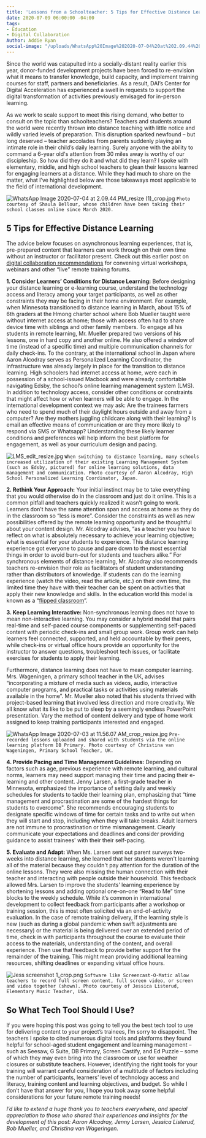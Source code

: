 ```yaml
---
title: 'Lessons from a Schoolteacher: 5 Tips for Effective Distance Learning'
date: 2020-07-09 06:00:00 -04:00
tags:
- Education
- Digital Collaboration
Author: Addie Ryan
social-image: "/uploads/WhatsApp%20Image%202020-07-04%20at%202.09.44%20PM_resize%20(1)_thumbnail.jpg"
---
```


Since the world was catapulted into a socially-distant reality earlier this year, donor-funded development projects have been forced to re-envision what it means to transfer knowledge, build capacity, and implement training courses for staff, partners and beneficiaries. As a result, DAI’s Center for Digital Acceleration has experienced a swell in requests to support the digital transformation of activities previously envisaged for in-person learning.

As we work to scale support to meet this rising demand, who better to consult on the topic than schoolteachers? Teachers and students around the world were recently thrown into distance teaching with little notice and wildly varied levels of preparation. This disruption sparked newfound – but long deserved – teacher accolades from parents suddenly playing an intimate role in their child’s daily learning. Surely anyone with the ability to command a 6-year old's attention from 30 miles away is worthy of our discipleship. So how did they do it and what did they learn? I spoke with elementary, middle, and high school teachers to glean their lessons learned for engaging learners at a distance. While they had much to share on the matter, what I’ve highlighted below are those takeaways most applicable to the field of international development.

<!--more-->

![WhatsApp Image 2020-07-04 at 2.09.44 PM_resize (1)_crop.jpg](/uploads/WhatsApp%20Image%202020-07-04%20at%202.09.44%20PM_resize%20(1)_crop.jpg)
`Photo courtesy of Shaula Bellour, whose children have been taking their school classes online since March 2020.`

## 5 Tips for Effective Distance Learning

The advice below focuses on asynchronous learning experiences, that is, pre-prepared content that learners can work through on their own time without an instructor or facilitator present. Check out this earlier post on [digital collaboration recommendations](https://568d4cf73aaede128400000b.preview.siteleaf.com/hosting-virtual-meetings-recommendations-from-a-six-week-veteran.html?utm_source=related-box) for convening virtual workshops, webinars and other “live” remote training forums.

**1. Consider Learners’ Conditions for Distance Learning:**
Before designing your distance learning or e-learning course, understand the technology access and literacy among your target participants, as well as other constraints they may be facing in their home environment. For example, when Minnesota transitioned to distance learning in March, about 15% of 6th graders at the Hmong charter school where Bob Mueller taught were without internet access at home; those with access often had to share device time with siblings and other family members. To engage all his students in remote learning, Mr. Mueller prepared two versions of his lessons, one in hard copy and another online. He also offered a window of time (instead of a specific time) and multiple communication channels for daily check-ins. To the contrary, at the international school in Japan where Aaron Alcodray serves as Personalized Learning Coordinator, the infrastructure was already largely in place for the transition to distance learning. High schoolers had internet access at home, were each in possession of a school-issued Macbook and were already comfortable navigating Edsby, the school’s online learning management system (LMS). In addition to technology access, consider other conditions or constraints that might affect how or when learners will be able to engage. In the international development context we may ask: Are the trainees farmers who need to spend much of their daylight hours outside and away from a computer? Are they mothers juggling childcare along with their learning? Is email an effective means of communication or are they more likely to respond via SMS or Whatsapp? Understanding these likely learner conditions and preferences will help inform the best platform for engagement, as well as your curriculum design and pacing.

![LMS_edit_resize.jpg](/uploads/LMS_edit_resize.jpg)
`When switching to distance learning, many schools increased utilization of their existing Learning Management System (such as Edsby, pictured) for online learning solutions, data management and communication. Photo courtesy of Aaron Alcodray, High School Personalized Learning Coordinator, Japan.`

**2. Rethink Your Approach:**
Your initial instinct may be to take everything that you would otherwise do in the classroom and just do it online. This is a common pitfall and teachers quickly realized it wasn’t going to work. Learners don’t have the same attention span and access at home as they do in the classroom so “less is more”. Consider the constraints as well as new possibilities offered by the remote learning opportunity and be thoughtful about your content design. Mr. Alcodray advises, “as a teacher you have to reflect on what is absolutely necessary to achieve your learning objective; what is essential for your students to experience. This distance learning experience got everyone to pause and pare down to the most essential things in order to avoid burn-out for students and teachers alike.” For synchronous elements of distance learning, Mr. Alcodray also recommends teachers re-envision their role as facilitators of student understanding rather than distributors of knowledge. If students can do the learning experience (watch the video, read the article, etc.) on their own time, the limited time they have with their teacher can be spent on activities that apply their new knowledge and skills. In the education world this model is known as a “[flipped classroom](https://www.educationnext.org/the-flipped-classroom/)”.

**3. Keep Learning Interactive:**
Non-synchronous learning does not have to mean non-interactive learning. You may consider a hybrid model that pairs real-time and self-paced course components or supplementing self-paced content with periodic check-ins and small group work. Group work can help learners feel connected, supported, and held accountable by their peers, while check-ins or virtual office hours provide an opportunity for the instructor to answer questions, troubleshoot tech issues, or facilitate exercises for students to apply their learning.

Furthermore, distance learning does not have to mean computer learning. Mrs. Wageningen, a primary school teacher in the UK, advises “incorporating a mixture of media such as videos, audio, interactive computer programs, and practical tasks or activities using materials available in the home”. Mr. Mueller also noted that his students thrived with project-based learning that involved less direction and more creativity.  We all know what its like to be put to sleep by a seemingly endless PowerPoint presentation. Vary the method of content delivery and type of home work assigned to keep training participants interested and engaged.

![WhatsApp Image 2020-07-03 at 11.56.07 AM_crop_resize.jpg](/uploads/WhatsApp%20Image%202020-07-03%20at%2011.56.07%20AM_crop_resize.jpg)
`Pre-recorded lessons uploaded and shared with students via the online learning platform DB Primary. Photo courtesy of Christina van Wageningen, Primary School Teacher, UK.`

**4. Provide Pacing and Time Management Guidelines:**
Depending on factors such as age, previous experience with remote learning, and cultural norms, learners may need support managing their time and pacing their e-learning and other content.  Jenny Larsen, a first-grade teacher in Minnesota, emphasized the importance of setting daily and weekly schedules for students to tackle their learning plan, emphasizing that “time management and procrastination are some of the hardest things for students to overcome". She recommends encouraging students to designate specific windows of time for certain tasks and to write out when they will start and stop, including when they will take breaks. Adult learners are not immune to procrastination or time mismanagement. Clearly communicate your expectations and deadlines and consider providing guidance to assist trainees' with their their self-pacing.

**5. Evaluate and Adapt:**
When Ms. Larsen sent out parent surveys two-weeks into distance learning, she learned that her students weren't learning all of the material because they couldn't pay attention for the duration of the online lessons. They were also missing the human connection with their teacher and interacting with people outside their household. This feedback allowed Mrs. Larsen to improve the students’ learning experience by shortening lessons and adding optional one-on-one “Read to Me” time blocks to the weekly schedule. While it’s common in international development to collect feedback from participants after a workshop or training session, this is most often solicited via an end-of-activity evaluation. In the case of remote training delivery, if the learning style is new (such as during a global pandemic when swift adjustments are necessary) or the material is being delivered over an extended period of time, check in with participants throughout the course to evaluate their access to the materials, understanding of the content, and overall experience. Then use that feedback to provide better support for the remainder of the training. This might mean providing additional learning resources, shifting deadlines or expanding virtual office hours.

![Jess screenshot 1_crop.png](/uploads/Jess%20screenshot%201_crop.png)
`Software like Screencast-O-Matic allow teachers to record full screen content, full screen video, or screen and video together (shown). Photo courtesy of Jessica Listerud, Elementary Music Teacher, USA.`

## So What Tech Tool Should I Use?

If you were hoping this post was going to tell you the best tech tool to use for delivering content to your project’s trainees, I’m sorry to disappoint. The teachers I spoke to cited numerous digital tools and platforms they found helpful for school-aged student engagement and learning management – such as Seesaw, G Suite, DB Primary, Screen Castify, and Ed Puzzle – some of which they may even bring into the classroom or use for weather closures or substitute teachers. However, identifying the right tools for your training will warrant careful consideration of a multitude of factors including the number of participants, learners’ level of technology access and literacy, training content and learning objectives, and budget. So while I don’t have that answer for you, I hope you took away some helpful considerations for your future remote training needs!

*I’d like to extend a huge thank you to teachers everywhere, and special appreciation to those who shared their experiences and insights for the development of this post: Aaron Alcodray, Jenny Larsen, Jessica Listerud, Bob Mueller, and Christina van Wageringen.*